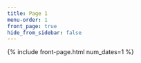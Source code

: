 ```yaml
---
title: Page 1
menu-order: 1
front_page: true
hide_from_sidebar: false
---
```


{% include front-page.html num_dates=1 %}
